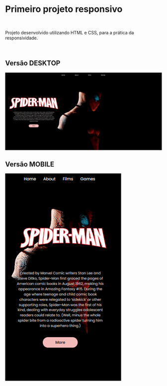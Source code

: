 <h1>Primeiro projeto responsivo</h1>
<br>
<p>Projeto desenvolvido utilizando HTML e CSS, para a prática da responsividade.</p>
<br>
<h2>Versão DESKTOP</h2>
<img src="https://github.com/mavtins/meu-projeto-responsivo/blob/main/assets/spiderman-desktop.png?raw=true">
<br>
<h2>Versão MOBILE</h2>
<img src="https://github.com/mavtins/meu-projeto-responsivo/blob/main/assets/spiderman-mobile.png?raw=true">
